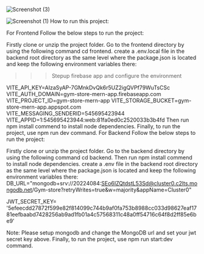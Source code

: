 ![Screenshot (3)](https://github.com/user-attachments/assets/24fd60a4-7531-4984-82ac-7dbf3169de6d)

![Screenshot (1)](https://github.com/user-attachments/assets/f1c87bc6-6f7d-4448-8287-bd78ea196cfe)
How to run this project:

For Frontend
Follow the below steps to run the project:

Firstly clone or unzip the project folder.
Go to the frontend directory by using the following command cd frontend.
create a .env.local file in the backend root directory as the same level where the package.json is located and keep the following environment variables there:
>>> Stepup firebase app and configure the environment

VITE_API_KEY=AIzaSyAP-7GMnkDvQk6r5UZ2igQVPf79WuTsCSc
VITE_AUTH_DOMAIN=gym-store-mern-app.firebaseapp.com
VITE_PROJECT_ID=gym-store-mern-app
VITE_STORAGE_BUCKET=gym-store-mern-app.appspot.com
VITE_MESSAGING_SENDERID=545695423944
VITE_APPID=1:545695423944:web:81fa0ed0c2520033b3b4fd
Then run npm install commend to install node dependencies.
Finally, to run the project, use npm run dev command.
For Backend
Follow the below steps to run the project:

Firstly clone or unzip the project folder.
Go to the backend directory by using the following command  cd backend.
Then run npm install commend to install node dependencies.
create a .env file in the backend root directory as the same level where the package.json is located and keep the following environment variables there:
DB_URL="mongodb+srv://20224084:SEo6IZQtdstL53Sd@cluster0.c2lts.mongodb.net/Gym-store?retryWrites=true&w=majority&appName=Cluster0"

JWT_SECRET_KEY=
'5efeecdd27872f599e82f814099c744b9af0fa753b8988cc033d98627eaf1781eefbaabd7428256ab9ad1fb01a4c57568311c48a0ff54716c64f8d2ff85e6be9'

Note: Please setup mongodb and change the MongoDB url and set your jwt secret key above.
Finally, to run the project, use npm run start:dev command.
